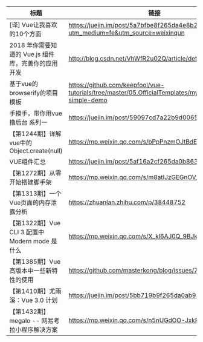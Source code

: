 
| **标题**                                            | **链接**                                                                                               |
|-----------------------------------------------------|--------------------------------------------------------------------------------------------------------|
| [译] Vue让我喜欢的10个方面                          | <https://juejin.im/post/5a7bfbe8f265da4e8b2fcc50?utm_medium=fe&utm_source=weixinqun>                   |
| 2018 年你需要知道的 Vue.js 组件库，完善你的应用开发 | <http://blog.csdn.net/VhWfR2u02Q/article/details/78859493>                                             |
| 基于vue的browserify的项目模板                       | <https://github.com/keepfool/vue-tutorials/tree/master/05.OfficialTemplates/my-browserify-simple-demo> |
| 手摸手，带你用vue撸后台 系列一                      | <https://juejin.im/post/59097cd7a22b9d0065fb61d2>                                                      |
| 【第1244期】详解vue中的 Object.create(null)         | <https://mp.weixin.qq.com/s/bPpPnzmOJtBdEmdcLeyHQw>                                                    |
| VUE组件汇总                                         | <https://juejin.im/post/5af16a2cf265da0b8636353b>                                                      |
| 【第1272期】从零开始搭建脚手架                      | <https://mp.weixin.qq.com/s/m8atIJzGEGnOV_utpijG2g>                                                    |
| 【第1313期】一个Vue页面的内存泄露分析               | <https://zhuanlan.zhihu.com/p/38448752>                                                                |
| 【第1322期】Vue CLI 3 配置中 Modern mode 是什么     | <https://mp.weixin.qq.com/s/X_kl6AJ0Q_9BJk0_eRSM1w>                                                    |
| 【第1385期】Vue高版本中一些新特性的使用             | <https://github.com/masterkong/blog/issues/7>                                                          |
| 【第1410期】尤雨溪：Vue 3.0 计划                    | <https://juejin.im/post/5bb719b9f265da0ab915dbdd>                                                      |
| 【第1432期】megalo -- 网易考拉小程序解决方案        | <https://mp.weixin.qq.com/s/n5nUGdOO-JxkPsM7G7UCAQ>                                                    |
